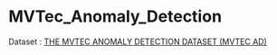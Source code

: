 # MVTec_Anomaly_Detection

Dataset : [THE MVTEC ANOMALY DETECTION DATASET (MVTEC AD)][link]

[link]: https://www.mvtec.com/company/research/datasets/mvtec-ad
